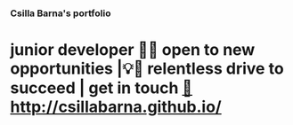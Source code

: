 ### Csilla Barna's portfolio
 # junior developer 👩‍💻 open to new opportunities |💡💨 relentless drive to succeed | get in touch [📨](https://csillabarna.github.io/) http://csillabarna.github.io/
